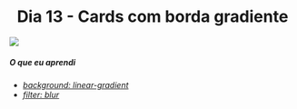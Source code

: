 
<h1 align= "center">
 Dia 13 - Cards com borda gradiente <a name="id1"></a>
</h1>

 ![](https://github.com/leokattah/30_dias_De_CSS/blob/main/assets/dia13.gif)

 ##### O que eu aprendi

* *[background: linear-gradient](https://www.w3schools.com/css/css3_gradients.asp)*
* *[filter: blur](https://developer.mozilla.org/en-US/docs/Web/CSS/filter-function/blur())*



